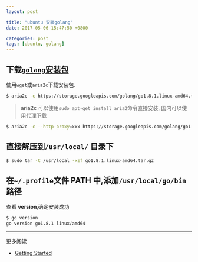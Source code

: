 ```yaml
---
layout: post

title: "ubuntu 安装golang"
date: 2017-05-06 15:47:50 +0800

categories: post
tags: [ubuntu, golang]
---
```


## 下载[`golang`安装包](https://golang.org/dl/)

使用`wget`或`aria2c`下载安装包.
```bash
$ aria2c -c https://storage.googleapis.com/golang/go1.8.1.linux-amd64.tar.gz
```
>**aria2c** 可以使用`sudo apt-get install aria2`命令直接安装, 国内可以使用代理下载
```bash
$ aria2c -c --http-proxy=xxx https://storage.googleapis.com/golang/go1.8.1.linux-amd64.tar.gz
```
>

## 直接解压到`/usr/local/` 目录下

```bash
$ sudo tar -C /usr/local -xzf go1.8.1.linux-amd64.tar.gz
```

## 在`~/.profile`文件 **PATH** 中,添加`/usr/local/go/bin`路径

查看 **version**,确定安装成功
```bash
$ go version
go version go1.8.1 linux/amd64
```

---
更多阅读
- [Getting Started](https://golang.org/doc/install?download=go1.8.1.linux-amd64.tar.gz)

